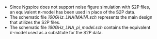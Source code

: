 
* Since Ngspice does not support noise figure simulation with S2P files, an equivalent π-model has been used in place of the S2P data.
* The schematic file *160GHz_LNA(MAIN).sch* represents the main design that utilizes the S2P files.
* The schematic file *160GHz_LNA_pi_model.sch* contains the equivalent π-model used as a substitute for the S2P data.
